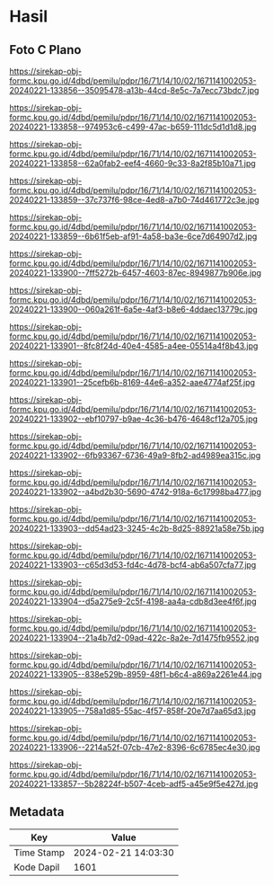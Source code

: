 # Hasil

## Foto C Plano

https://sirekap-obj-formc.kpu.go.id/4dbd/pemilu/pdpr/16/71/14/10/02/1671141002053-20240221-133856--35095478-a13b-44cd-8e5c-7a7ecc73bdc7.jpg

https://sirekap-obj-formc.kpu.go.id/4dbd/pemilu/pdpr/16/71/14/10/02/1671141002053-20240221-133858--974953c6-c499-47ac-b659-111dc5d1d1d8.jpg

https://sirekap-obj-formc.kpu.go.id/4dbd/pemilu/pdpr/16/71/14/10/02/1671141002053-20240221-133858--62a0fab2-eef4-4660-9c33-8a2f85b10a71.jpg

https://sirekap-obj-formc.kpu.go.id/4dbd/pemilu/pdpr/16/71/14/10/02/1671141002053-20240221-133859--37c737f6-98ce-4ed8-a7b0-74d461772c3e.jpg

https://sirekap-obj-formc.kpu.go.id/4dbd/pemilu/pdpr/16/71/14/10/02/1671141002053-20240221-133859--6b61f5eb-af91-4a58-ba3e-6ce7d64907d2.jpg

https://sirekap-obj-formc.kpu.go.id/4dbd/pemilu/pdpr/16/71/14/10/02/1671141002053-20240221-133900--7ff5272b-6457-4603-87ec-8949877b906e.jpg

https://sirekap-obj-formc.kpu.go.id/4dbd/pemilu/pdpr/16/71/14/10/02/1671141002053-20240221-133900--060a261f-6a5e-4af3-b8e6-4ddaec13779c.jpg

https://sirekap-obj-formc.kpu.go.id/4dbd/pemilu/pdpr/16/71/14/10/02/1671141002053-20240221-133901--8fc8f24d-40e4-4585-a4ee-05514a4f8b43.jpg

https://sirekap-obj-formc.kpu.go.id/4dbd/pemilu/pdpr/16/71/14/10/02/1671141002053-20240221-133901--25cefb6b-8169-44e6-a352-aae4774af25f.jpg

https://sirekap-obj-formc.kpu.go.id/4dbd/pemilu/pdpr/16/71/14/10/02/1671141002053-20240221-133902--ebf10797-b9ae-4c36-b476-4648cf12a705.jpg

https://sirekap-obj-formc.kpu.go.id/4dbd/pemilu/pdpr/16/71/14/10/02/1671141002053-20240221-133902--6fb93367-6736-49a9-8fb2-ad4989ea315c.jpg

https://sirekap-obj-formc.kpu.go.id/4dbd/pemilu/pdpr/16/71/14/10/02/1671141002053-20240221-133902--a4bd2b30-5690-4742-918a-6c17998ba477.jpg

https://sirekap-obj-formc.kpu.go.id/4dbd/pemilu/pdpr/16/71/14/10/02/1671141002053-20240221-133903--dd54ad23-3245-4c2b-8d25-88921a58e75b.jpg

https://sirekap-obj-formc.kpu.go.id/4dbd/pemilu/pdpr/16/71/14/10/02/1671141002053-20240221-133903--c65d3d53-fd4c-4d78-bcf4-ab6a507cfa77.jpg

https://sirekap-obj-formc.kpu.go.id/4dbd/pemilu/pdpr/16/71/14/10/02/1671141002053-20240221-133904--d5a275e9-2c5f-4198-aa4a-cdb8d3ee4f6f.jpg

https://sirekap-obj-formc.kpu.go.id/4dbd/pemilu/pdpr/16/71/14/10/02/1671141002053-20240221-133904--21a4b7d2-09ad-422c-8a2e-7d1475fb9552.jpg

https://sirekap-obj-formc.kpu.go.id/4dbd/pemilu/pdpr/16/71/14/10/02/1671141002053-20240221-133905--838e529b-8959-48f1-b6c4-a869a2261e44.jpg

https://sirekap-obj-formc.kpu.go.id/4dbd/pemilu/pdpr/16/71/14/10/02/1671141002053-20240221-133905--758a1d85-55ac-4f57-858f-20e7d7aa65d3.jpg

https://sirekap-obj-formc.kpu.go.id/4dbd/pemilu/pdpr/16/71/14/10/02/1671141002053-20240221-133906--2214a52f-07cb-47e2-8396-6c6785ec4e30.jpg

https://sirekap-obj-formc.kpu.go.id/4dbd/pemilu/pdpr/16/71/14/10/02/1671141002053-20240221-133857--5b28224f-b507-4ceb-adf5-a45e9f5e427d.jpg


## Metadata

| Key        | Value               |
| ---------- | ------------------- |
| Time Stamp | 2024-02-21 14:03:30 |
| Kode Dapil | 1601                |



